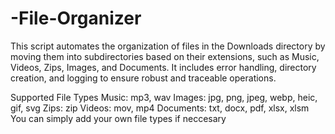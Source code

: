 # -File-Organizer
This script automates the organization of files in the Downloads directory by moving them into subdirectories based on their extensions, such as Music, Videos, Zips, Images, and Documents. It includes error handling, directory creation, and logging to ensure robust and traceable operations.

Supported File Types
Music: mp3, wav
Images: jpg, png, jpeg, webp, heic, gif, svg
Zips: zip
Videos: mov, mp4
Documents: txt, docx, pdf, xlsx, xlsm
You can simply add your own file types if neccesary
